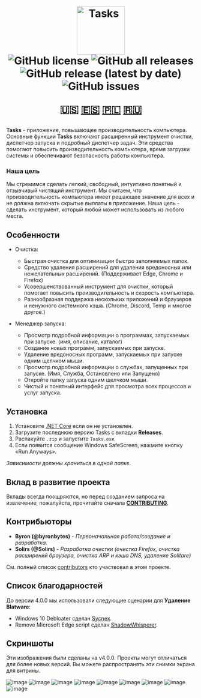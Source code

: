 <h1 align="center">
  <img src="https://user-images.githubusercontent.com/53088136/136106972-30a9cca8-7a32-479a-9368-74ffe2d60a43.png" alt="Tasks" height="128" /><br>
  <img alt="GitHub license" src="https://img.shields.io/github/license/litetools/tasks?style=flat-square"> <img alt="GitHub all releases" src="https://img.shields.io/github/downloads/LiteTools/Tasks/total?style=flat-square"> <img alt="GitHub release (latest by date)" src="https://img.shields.io/github/v/release/LiteTools/Tasks?style=flat-square"> <img alt="GitHub issues" src="https://img.shields.io/github/issues/LiteTools/Tasks?style=flat-square">
  
  🇺🇸 [🇪🇸](https://github.com/LiteTools/Tasks/blob/master/docs/Translated%20READMEs/README-ES.MD) [🇵🇱](https://github.com/LiteTools/Tasks/blob/master/docs/Translated%20READMEs/README-PL.md) [🇷🇺](https://github.com/LiteTools/Tasks/blob/master/docs/Translated%20READMEs/README-RU.md)
</h1>

**Tasks** - приложение, повышающее производительность компьютера. Основные функции **Tasks** включают расширенный инструмент очистки, диспетчер запуска и подробный диспетчер задач. Эти средства помогают повысить производительность компьютера, время загрузки системы и обеспечивают безопасность работы компьютера.

### Наша цель
Мы стремимся сделать легкий, свободный, интуитивно понятный и отзывчивый чистящий инструмент. Мы считаем, что производительность компьютера имеет решающее значение для всех и не должна включать скрытые выплаты в приложение. Наша цель - сделать инструмент, который любой может использовать из любого места.

## Особенности

- Очистка:
  - Быстрая очистка для оптимизации быстро заполняемых папок.
  - Средство удаления расширений для удаления вредоносных или нежелательных расширений. (Поддерживает Edge, Chrome и Firefox)
  - Усовершенствованный инструмент для очистки, который помогает повысить производительность и скорость компьютера.
  - Разнообразная поддержка нескольких приложений и браузеров и ненужного системного кэша. (Chrome, Discord, Temp и многое другое.)

- Менеджер запуска:
  - Просмотр подробной информации о программах, запускаемых при запуске. (имя, описание, каталог)
  - Создание новых программ, запускаемых при запуске.
  - Удаление вредоносных программ, запускаемых при запуске одним щелчком мыши.
  - Просмотр подробной информации о службах, запущенных при запуске. (Имя, Служба, Остановлено или Запущено)
  - Откройте папку запуска одним щелчком мыши.
  - Чистый и понятный интерфейс для просмотра всех процессов и услуг запуска.
 

## Установка

1. Установите [.NET Core](https://dotnet.microsoft.com/download) если он не установлен.
2. Загрузите последнюю версию Tasks с вкладки **Releases**.
3. Распакуйте `.zip` и запустите `Tasks.exe`.
4. Если появится сообщение Windows SafeScreen, нажмите кнопку «Run Anyways».

*Зависимости должны храниться в одной папке.*

## Вклад в развитие проекта
Вклады всегда поощряются, но перед созданием запроса на извлечение, пожалуйста, прочитайте сначала [**CONTRIBUTING**](https://github.com/LiteTools/Tasks/blob/master/CONTRIBUTING.md).

## Контрибьюторы
* **Byron (@byronbytes)** - *Первоначальная работа/создание и разработка.*
* **Solirs (@Solirs)** - *Разработка очистки (очистка Firefox, очистка расширений браузера, очистка ARP и кэша DNS, удаление Solitare)*

См. полный список [contributors](https://github.com/LiteTools/Tasks/contributors) кто участвовал в этом проекте.

## Список благодарностей
До версии 4.0.0 мы использовали следующие сценарии для **Удаление Blatware**:
* Windows 10 Debloater сделан [Sycnex](https://github.com/Sycnex/Windows10Debloater).
* Remove Microsoft Edge script сделан [ShadowWhisperer](https://github.com/ShadowWhisperer/Remove-Edge-Chromium).


## Скриншоты
Эти изображения были сделаны на v4.0.0. Проекты могут отличаться для более новых версий.
Вы можете распространять эти снимки экрана для витрины.

![image](https://user-images.githubusercontent.com/53088136/164793997-bf03d87e-a1dd-483d-a84d-6c3eb3823643.png)
![image](https://user-images.githubusercontent.com/53088136/164794022-384ca46b-ddb4-46dc-86af-841f7fb1dac4.png)
![image](https://user-images.githubusercontent.com/53088136/164794530-ebb74a9c-e01c-4c6c-a822-886d8823de12.png)
![image](https://user-images.githubusercontent.com/53088136/164794601-2ae76f08-42a5-42f9-aa3b-5082a2295625.png)
![image](https://user-images.githubusercontent.com/53088136/164794724-a79f1088-76d4-4af3-b557-08ffab8ffa8d.png)
![image](https://user-images.githubusercontent.com/53088136/164794777-520c5c47-2f12-458d-b655-4e39ee6d3f42.png)
![image](https://user-images.githubusercontent.com/53088136/164794903-d4cabe26-c532-452c-9ec1-e549177467de.png)
![image](https://user-images.githubusercontent.com/53088136/164794968-d98dcc99-95f6-443c-ae6e-f75955a3d90f.png)
![image](https://user-images.githubusercontent.com/53088136/164795048-03ae8698-1fdf-4875-bbfb-26122593ecd7.png)










